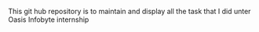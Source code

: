 This git hub repository is to maintain and display all the task that I did unter Oasis Infobyte internship

